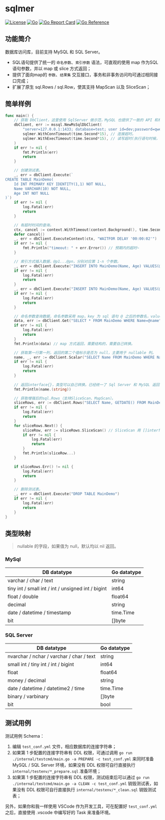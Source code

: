 # sqlmer

[![License](https://img.shields.io/badge/license-MIT-brightgreen.svg?style=flat)](https://opensource.org/licenses/MIT)
[![Go](https://github.com/bunnier/sqlmer/actions/workflows/go.yml/badge.svg)](https://github.com/bunnier/sqlmer/actions/workflows/go.yml)
[![Go Report Card](https://goreportcard.com/badge/github.com/bunnier/sqlmer)](https://goreportcard.com/report/github.com/bunnier/sqlmer)
[![Go Reference](https://pkg.go.dev/badge/github.com/bunnier/sqlmer.svg)](https://pkg.go.dev/github.com/bunnier/sqlmer)

## 功能简介

数据库访问库，目前支持 MySQL 和 SQL Server。

- SQL语句提供了统一的 `命名参数`、`索引参数` 语法，可直观的使用 map 作为SQL语句参数，并以 map 或 slice 方式返回；
- 提供了面向map的 `参数`、`结果集` 交互接口，事务和非事务访问均可通过相同接口完成；
- 扩展了原生 sql.Rows / sql.Row，使其支持 MapScan 以及 SliceScan；

## 简单样例

```go
func main() {
	// 获取 DbClient，这里使用 SqlServer 做示范，MySQL 也提供了一致的 API 和相应的参数解析逻辑。
	dbClient, err := mssql.NewMsSqlDbClient(
		"server=127.0.0.1:1433; database=test; user id=dev;password=qwer1234;",
		sqlmer.WithConnTimeout(time.Second*15), // 连接超时。
		sqlmer.WithExecTimeout(time.Second*15), // 读写超时(执行语句时候，如果没有指定超时时间，默认用这个)。
	)
	if err != nil {
		fmt.Println(err)
		return
	}

	// 创建测试表。
	_, err = dbClient.Execute(`
CREATE TABLE MainDemo(
	Id INT PRIMARY KEY IDENTITY(1,1) NOT NULL,
	Name VARCHAR(10) NOT NULL,
	Age INT NOT NULL
)`)
	if err != nil {
		log.Fatal(err)
		return
	}

	// 有超时时间的查询。
	ctx, cancel := context.WithTimeout(context.Background(), time.Second*1)
	defer cancel()
	_, err = dbClient.ExecuteContext(ctx, "WAITFOR DELAY '00:00:02'")
	if err != nil {
		fmt.Println("timeout: " + err.Error()) // 预期内的超时~
	}

	// 索引方式插入数据，@p1...@pn，分别对应第 1-n 个参数。
	_, err = dbClient.Execute("INSERT INTO MainDemo(Name, Age) VALUES(@p1, @p2)", "rui", 1)
	if err != nil {
		log.Fatal(err)
		return
	}
	_, err = dbClient.Execute("INSERT INTO MainDemo(Name, Age) VALUES(@p1, @p2)", "bao", 2)
	if err != nil {
		log.Fatal(err)
		return
	}

	// 命名参数查询数据，命名参数采用 map，key 为 sql 语句 @ 之后的参数名，value 为值。
	data, err := dbClient.Get("SELECT * FROM MainDemo WHERE Name=@name", map[string]interface{}{"name": "rui"})
	if err != nil {
		log.Fatal(err)
		return
	}
	fmt.Println(data) // map 方式返回，需要结构的，需要自己转换。

	// 获取第一行第一列，返回的第二个值标示是否为 null，主要用于 nullable 列。
	name, _, err := dbClient.Scalar("SELECT Name FROM MainDemo WHERE Name=@p1", "rui")
	if err != nil {
		log.Fatal(err)
		return
	}
	
	// 返回interface{}，类型可以自己转换。已经统一了 Sql Server 和 MySQL 返回的类型。
	fmt.Println(name.(string)) 

	// 获取增强后的sql.Rows（支持SliceScan、MapScan）。
	sliceRows, err := dbClient.Rows("SELECT Name, GETDATE() FROM MainDemo WHERE Name IN (@p1, @p2)", "rui", "bao")
	if err != nil {
		log.Fatal(err)
		return
	}
	for sliceRows.Next() {
		sliceRow, err := sliceRows.SliceScan() // SliceScan 用 []interface{} 方式返回。
		if err != nil {
			log.Fatal(err)
			return
		}
		fmt.Println(sliceRow...)
	}

	if sliceRows.Err() != nil {
		log.Fatal(err)
		return
	}

	// 删除测试表。
	_, err = dbClient.Execute("DROP TABLE MainDemo")
	if err != nil {
		log.Fatal(err)
		return
	}
}
```

## 类型映射

> nullable 的字段，如果值为 null，默认均以 nil 返回。

### MySql

| DB datatype                                        | Go datatype |
|----------------------------------------------------|-------------|
| varchar / char / text                              | string      |
| tiny int / small int / int / unsigned int / bigint | int64       |
| float / double                                     | float64     |
| decimal                                            | string      |
| date / datetime / timestamp                        | time.Time   |
| bit                                                | []byte      |

### SQL Server

| DB datatype                              | Go datatype |
|------------------------------------------|-------------|
| nvarchar / nchar / varchar / char / text | string      |
| small int / tiny int / int / bigint      | int64       |
| float                                    | float64     |
| money / decimal                          | string      |
| date / datetime / datetime2 / time       | time.Time   |
| binary / varbinary                       | []byte      |
| bit                                      | bool        |

## 测试用例

测试用例 Schema：

1. 编辑 `test_conf.yml` 文件，相应数据库的连接字符串；
2. 如果第 1 步配置的连接字符串有 DDL 权限，可通过调用 `go run ./internal/testcmd/main.go -a PREPARE -c test_conf.yml` 来同时准备 MySQL / SQL Server 环境，如果没有 DDL 权限可自行直接执行 `internal/testenv/*_prepare.sql` 准备环境；
3. 如果第 1 步配置的连接字符串有 DDL 权限，测试结束后可以通过 `go run ./internal/testcmd/main.go -a CLEAN -c test_conf.yml` 销毁测试表，如果没有 DDL 权限可自行直接执行 `internal/testenv/*_clean.sql` 销毁测试表；

另外，如果你和我一样使用 VSCode 作为开发工具，可在配置好 `test_conf.yml` 之后，直接使用 .vscode 中编写好的 Task 来准备环境。
